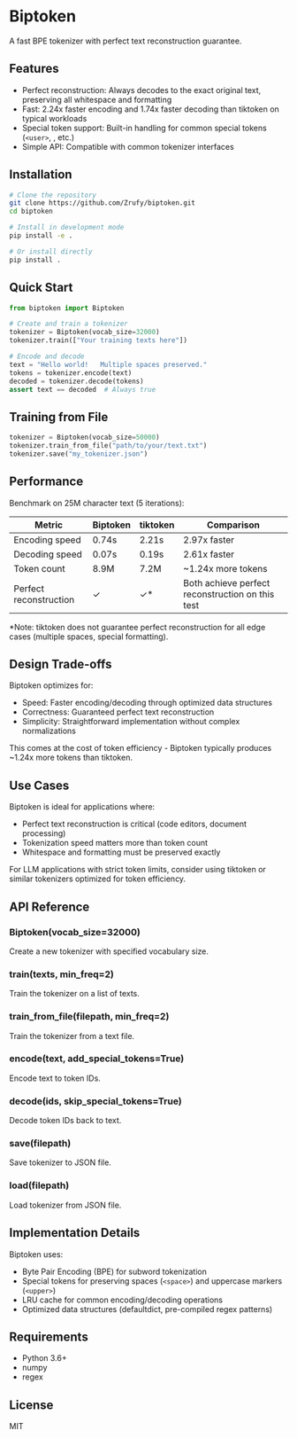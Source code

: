 # Biptoken

A fast BPE tokenizer with perfect text reconstruction guarantee.

## Features

- Perfect reconstruction: Always decodes to the exact original text, preserving all whitespace and formatting
- Fast: 2.24x faster encoding and 1.74x faster decoding than tiktoken on typical workloads
- Special token support: Built-in handling for common special tokens (`<user>`, <assistant>, etc.)
- Simple API: Compatible with common tokenizer interfaces

## Installation

```bash
# Clone the repository
git clone https://github.com/Zrufy/biptoken.git
cd biptoken

# Install in development mode
pip install -e .

# Or install directly
pip install .
```

## Quick Start

```python
from biptoken import Biptoken

# Create and train a tokenizer
tokenizer = Biptoken(vocab_size=32000)
tokenizer.train(["Your training texts here"])

# Encode and decode
text = "Hello world!   Multiple spaces preserved."
tokens = tokenizer.encode(text)
decoded = tokenizer.decode(tokens)
assert text == decoded  # Always true
```

## Training from File

```python
tokenizer = Biptoken(vocab_size=50000)
tokenizer.train_from_file("path/to/your/text.txt")
tokenizer.save("my_tokenizer.json")
```

## Performance

Benchmark on 25M character text (5 iterations):

|Metric                |Biptoken|tiktoken|Comparison                                      |
|----------------------|------------|--------|------------------------------------------------|
|Encoding speed        |0.74s       |2.21s   |2.97x faster                                    |
|Decoding speed        |0.07s       |0.19s   |2.61x faster                                    |
|Token count           |8.9M       |7.2M    |~1.24x more tokens                                  |
|Perfect reconstruction|✓           |✓*      |Both achieve perfect reconstruction on this test|

*Note: tiktoken does not guarantee perfect reconstruction for all edge cases (multiple spaces, special formatting).

## Design Trade-offs

Biptoken optimizes for:

- Speed: Faster encoding/decoding through optimized data structures
- Correctness: Guaranteed perfect text reconstruction
- Simplicity: Straightforward implementation without complex normalizations

This comes at the cost of token efficiency - Biptoken typically produces ~1.24x more tokens than tiktoken.

## Use Cases

Biptoken is ideal for applications where:

- Perfect text reconstruction is critical (code editors, document processing)
- Tokenization speed matters more than token count
- Whitespace and formatting must be preserved exactly

For LLM applications with strict token limits, consider using tiktoken or similar tokenizers optimized for token efficiency.

## API Reference

### Biptoken(vocab_size=32000)

Create a new tokenizer with specified vocabulary size.

### train(texts, min_freq=2)

Train the tokenizer on a list of texts.

### train_from_file(filepath, min_freq=2)

Train the tokenizer from a text file.

### encode(text, add_special_tokens=True)

Encode text to token IDs.

### decode(ids, skip_special_tokens=True)

Decode token IDs back to text.

### save(filepath)

Save tokenizer to JSON file.

### load(filepath)

Load tokenizer from JSON file.

## Implementation Details

Biptoken uses:

- Byte Pair Encoding (BPE) for subword tokenization
- Special tokens for preserving spaces (`<space>`) and uppercase markers (`<upper>`)
- LRU cache for common encoding/decoding operations
- Optimized data structures (defaultdict, pre-compiled regex patterns)

## Requirements

- Python 3.6+
- numpy
- regex

## License

MIT
